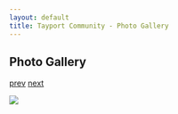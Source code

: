 ```yaml
---
layout: default
title: Tayport Community - Photo Gallery
---
```

## Photo Gallery

[prev](http://tayport.org.uk/photo/153) [next](http://tayport.org.uk/photo/155)

![ ](http://tayport.org.uk/media/154.jpg " ")

